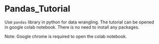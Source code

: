 # Pandas_Tutorial
Use `pandas` library in python for data wrangling. The tutorial can be opened in google colab notebook. There is no need to install any packages. 

Note: Google chrome is required to open the colab notebook.
